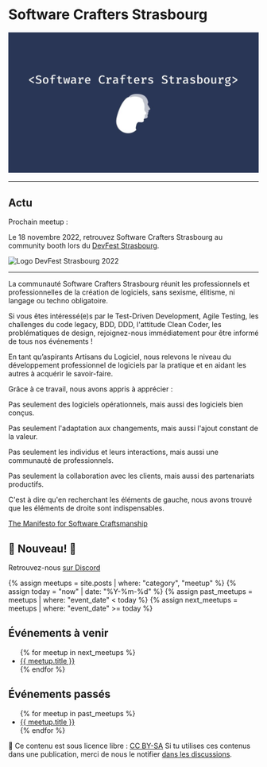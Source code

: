 # Software Crafters Strasbourg

![Logo du Software Crafters Strasbourg](swcraftsxb-logo-grand.jpeg)

***

## Actu

Prochain meetup : 

Le 18 novembre 2022, retrouvez Software Crafters Strasbourg au community booth lors du [DevFest Strasbourg](https://devfest.gdgstrasbourg.fr/).  

<img alt="Logo DevFest Strasbourg 2022" src="https://devfest.gdgstrasbourg.fr/images/logos/logo-2022-pink.png" width="300" />



***

La communauté Software Crafters Strasbourg réunit les professionnels et professionnelles de la création de logiciels, sans sexisme, élitisme, ni langage ou techno obligatoire.

Si vous êtes intéressé(e)s par le Test-Driven Development, Agile Testing, les challenges du code legacy, BDD, DDD, l'attitude Clean Coder, les problématiques de design, rejoignez-nous immédiatement pour être informé de tous nos événements !

En tant qu’aspirants Artisans du Logiciel, nous relevons le niveau du développement professionnel de logiciels par la pratique et en aidant les autres à acquérir le savoir-faire.

Grâce à ce travail, nous avons appris à apprécier :

Pas seulement des logiciels opérationnels, mais aussi des logiciels bien conçus.

Pas seulement l'adaptation aux changements, mais aussi l'ajout constant de la valeur.

Pas seulement les individus et leurs interactions, mais aussi une communauté de professionnels.

Pas seulement la collaboration avec les clients, mais aussi des partenariats productifs.

C'est à dire qu'en recherchant les éléments de gauche, nous avons trouvé que les éléments de droite sont indispensables.

[The Manifesto for Software Craftsmanship](http://manifesto.softwarecraftsmanship.org/)

## 🎉 Nouveau! 🎉

Retrouvez-nous [sur Discord](https://discord.gg/s2USaKanCU)

{% assign meetups = site.posts | where: "category", "meetup" %}
{% assign today =  "now" | date: "%Y-%m-%d" %}
{% assign past_meetups = meetups | where: "event_date" <  today %}
{% assign next_meetups = meetups | where: "event_date" >= today %}

## Événements à venir

<ul>
{% for meetup in next_meetups %}
  <li><a href="{{ meetup.url }}">{{ meetup.title }}</a></li>
{% endfor %}
</ul>

## Événements passés

<ul>
{% for meetup in past_meetups %}
  <li><a href="{{ meetup.url }}">{{ meetup.title }}</a></li>
{% endfor %}
</ul>


📜 Ce contenu est sous licence libre : [CC BY-SA](https://creativecommons.org/licenses/by-sa/4.0/deed.fr)
Si tu utilises ces contenus dans une publication, merci de nous le notifier [dans les discussions](https://github.com/swcraftstras/swcraftstras.github.io/discussions/categories/attributions-cc-by-sa).
